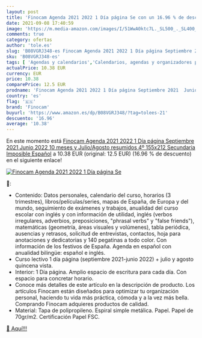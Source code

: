```yaml
---
layout: post
title: 'Finocam Agenda 2021 2022 1 Día página Se con un 16.96 % de descuento'
date: 2021-09-08 17:40:59
image: 'https://m.media-amazon.com/images/I/51WwA0ktc7L._SL500_._SL400_.jpg'
comments: true
category: ofertas
author: 'tole.es'
slug: 'B08VGRJ348-es Finocam Agenda 2021 2022 1 Día página Septiembre 2021...'
sku: 'B08VGRJ348-es'
tags: [ 'Agendas y calendarios','Calendarios, agendas y organizadores personales','Oficina y papelería','finocam', ]
actualPrice: 10.38 EUR
currency: EUR
price: 10.38
comparePrice: 12.5 EUR
prodname: 'Finocam Agenda 2021 2022 1 Día página Septiembre 2021  Junio 2022 10 meses y Julio/Agosto resumidos 4º  155x212 Secundaria Imposible Español'
country: 'es'
flag: '🇪🇸'
brand: 'Finocam'
buyurl: 'https://www.amazon.es/dp/B08VGRJ348/?tag=tolees-21'
descuento: '16.96'
average: '10.38'
---
```


En este momento está [Finocam Agenda 2021 2022 1 Día página Septiembre 2021  Junio 2022 10 meses y Julio/Agosto resumidos 4º  155x212 Secundaria Imposible Español](https://www.amazon.es/dp/B08VGRJ348/?tag=tolees-21) a 10.38 EUR (original: 12.5 EUR) (16.96 %  de descuento) en el siguiente enlace!

[![Finocam Agenda 2021 2022 1 Día página Se](https://m.media-amazon.com/images/I/51WwA0ktc7L._SL500_._SL400_.jpg)](https://www.amazon.es/dp/B08VGRJ348/?tag=tolees-21)

🔎:

- Contenido: Datos personales, calendario del curso, horarios (3 trimestres), libros/películas/series, mapas de España, de Europa y del mundo, seguimiento de exámenes y trabajos, anualidad del curso escolar con inglés y con información de utilidad, inglés (verbos irregulares, adverbios, preposiciones, "phrasal verbs" y "false friends"), matemáticas (geometría, áreas visuales y volúmenes), tabla periódica, ausencias y retrasos, solicitud de entrevistas, contactos, hoja para anotaciones y dedicatorias y 140 pegatinas a todo color. Con información de los festivos de España. Agenda en español con anualidad bilingüe: español e inglés.
- Curso lectivo 1 día página (septiembre 2021-junio 2022) + julio y agosto quincena vista.
- Interior: 1 Día página. Amplio espacio de escritura para cada día. Con espacio para concretar horario.
- Conoce más detalles de este artículo en la descripción de producto. Los artículos Finocam están diseñados para optimizar tu organización personal, haciendo tu vida más práctica, cómoda y a la vez más bella. Comprando Finocam adquieres productos de calidad.
- Material: Tapa de polipropileno. Espiral simple metálica. Papel. Papel de 70gr/m2. Certificación Papel FSC.

[🛒 Aquí!!!](https://www.amazon.es/dp/B08VGRJ348/?tag=tolees-21)
